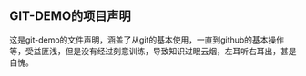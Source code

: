 ## GIT-DEMO的项目声明

这是git-demo的文件声明，涵盖了从git的基本使用，一直到github的基本操作等，受益匪浅，但是没有经过刻意训练，导致知识过眼云烟，左耳听右耳出，甚是自愧。